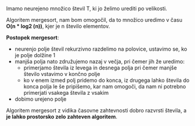 Imamo neurejeno množico števil T, ki jo želimo urediti po velikosti.

Algoritem mergesort, nam bom omogočil, da to množico uredimo v času **O(n * log2 (n))**, kjer je n število elementov.

**Postopek mergesort**:

- neurenjo polje števil rekurzivno razdelimo na polovice, ustavimo se, ko je polje dolžine 1
- manjša polja nato združujemo nazaj v večja, pri čemer jih že uredimo:
    - primerjamo števila iz levega in desnega polja pri čemer manjše število vstavimo v končno polje
    - ko v enem izmed polj pridemo do konca, iz drugega lahko števila do konca polja le še pripišemo, kar nam omogoči, da nam ni potrebno primerjati vsakega števila z vsakim
- dobimo urejeno polje

Algoritem mergesort z vidika časovne zahtevnosti dobro razvrsti števila, a **je lahko prostorsko zelo zahteven algoritem**.